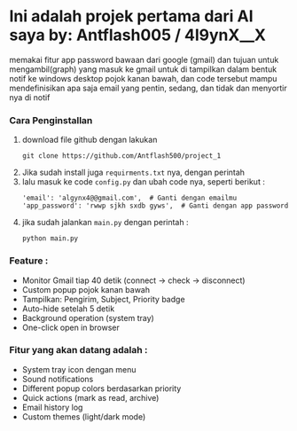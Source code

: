 # Ini adalah projek pertama dari AI saya by: Antflash005 / 4l9ynX__X
memakai fitur app password bawaan dari google (gmail) dan tujuan untuk mengambil(graph) yang masuk ke gmail untuk di tampilkan dalam bentuk notif ke windows desktop pojok kanan bawah, dan code tersebut mampu mendefinisikan apa saja email yang pentin, sedang, dan tidak dan menyortir nya di notif

### Cara Penginstallan 
1. download file github dengan lakukan
   ```
   git clone https://github.com/Antflash500/project_1
   ```
2. Jika sudah install juga `requirments.txt` nya, dengan perintah
3. lalu masuk ke code `config.py` dan ubah code nya, seperti berikut :
   ```
   'email': 'algynx4@@gmail.com',  # Ganti dengan emailmu
   'app_password': 'rwwp sjkh sxdb gyws',  # Ganti dengan app password
   ```
4. jika sudah jalankan `main.py` dengan perintah :
   ```
   python main.py
   ```

### Feature :
- Monitor Gmail tiap 40 detik (connect → check → disconnect)
- Custom popup pojok kanan bawah
- Tampilkan: Pengirim, Subject, Priority badge
- Auto-hide setelah 5 detik
- Background operation (system tray)
- One-click open in browser

### Fitur yang akan datang adalah :
- System tray icon dengan menu
- Sound notifications
- Different popup colors berdasarkan priority
- Quick actions (mark as read, archive)
- Email history log
- Custom themes (light/dark mode)

